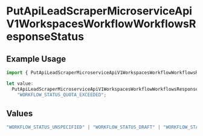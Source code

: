 # PutApiLeadScraperMicroserviceApiV1WorkspacesWorkflowWorkflowsResponseStatus

## Example Usage

```typescript
import { PutApiLeadScraperMicroserviceApiV1WorkspacesWorkflowWorkflowsResponseStatus } from "oppulence-backend-sdk/models/operations";

let value:
  PutApiLeadScraperMicroserviceApiV1WorkspacesWorkflowWorkflowsResponseStatus =
    "WORKFLOW_STATUS_QUOTA_EXCEEDED";
```

## Values

```typescript
"WORKFLOW_STATUS_UNSPECIFIED" | "WORKFLOW_STATUS_DRAFT" | "WORKFLOW_STATUS_ACTIVE" | "WORKFLOW_STATUS_PAUSED" | "WORKFLOW_STATUS_FAILED" | "WORKFLOW_STATUS_COMPLETED" | "WORKFLOW_STATUS_ARCHIVED" | "WORKFLOW_STATUS_PENDING_APPROVAL" | "WORKFLOW_STATUS_VALIDATING" | "WORKFLOW_STATUS_QUOTA_EXCEEDED" | "WORKFLOW_STATUS_WARNING"
```